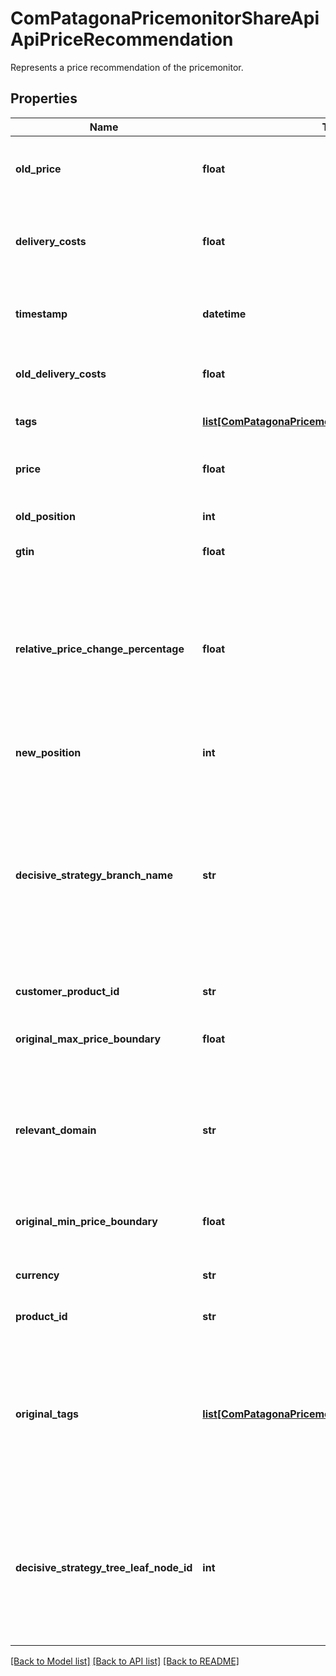 # ComPatagonaPricemonitorShareApiApiPriceRecommendation

Represents a price recommendation of the pricemonitor.
## Properties
Name | Type | Description | Notes
------------ | ------------- | ------------- | -------------
**old_price** | **float** | The price of the cheapest offer of the own shop(s) on the relevant domain | [optional] 
**delivery_costs** | **float** | The delivery costs which were considered for the recommended price | [optional] 
**timestamp** | **datetime** | The timestamp when the price recommendation has been calculated | 
**old_delivery_costs** | **float** | The delivery costs corresponding to &#x60;oldPrice&#x60; | [optional] 
**tags** | [**list[ComPatagonaPricemonitorShareApiExtendedTag]**](ComPatagonaPricemonitorShareApiExtendedTag.md) | Additional information on this product | 
**price** | **float** | The recommended price of the relevant domain | 
**old_position** | **int** | The old position on the relevant domain | [optional] 
**gtin** | **float** | GTIN of the product | [optional] 
**relative_price_change_percentage** | **float** | Absolute percentage how the recommended price changed compared to the &#x60;oldPrice&#x60; e.g. 200 stands for 200% which means the recommended price has doubled | [optional] 
**new_position** | **int** | The new position on the relevant domain | [optional] 
**decisive_strategy_branch_name** | **str** | The strategy branch name that calculated the price. This is only filled if the Strategy branch that calculated the price was given a name in the strategy tree. It will have the name that was active at the time the price was calculated (see timestamp) | [optional] 
**customer_product_id** | **str** | The customer&#39;s id of the product | [optional] 
**original_max_price_boundary** | **float** | Max price boundary during the time when the price was calculated | 
**relevant_domain** | **str** | The decisive domain of the price recommendation. It&#39;s been determined by the cheapest price recommendation. | [optional] 
**original_min_price_boundary** | **float** | Min price boundary during the time when the price was calculated | 
**currency** | **str** | The currency of the price recommendation. | 
**product_id** | **str** | The internal product id of the pricemonitor | 
**original_tags** | [**list[ComPatagonaPricemonitorShareApiExtendedTag]**](ComPatagonaPricemonitorShareApiExtendedTag.md) | List of tags which were set during the time when the price has been calculated. ATTENTION: These are historic tags which are maybe outdated or incomplete. | 
**decisive_strategy_tree_leaf_node_id** | **int** | The leaf node of the strategy branch that calculated the price. This id references the node in the strategy branch that was active at the time the price was calculated (see timestamp) | 

[[Back to Model list]](../README.md#documentation-for-models) [[Back to API list]](../README.md#documentation-for-api-endpoints) [[Back to README]](../README.md)


